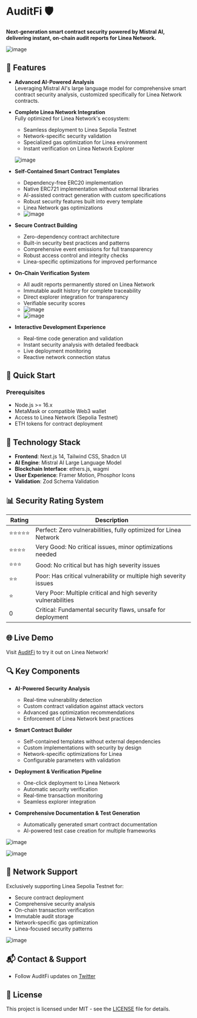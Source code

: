 # AuditFi 🛡️

**Next-generation smart contract security powered by Mistral AI, delivering instant, on-chain audit reports for Linea Network.**

![image](https://github.com/user-attachments/assets/0ea2adad-3a31-4c22-a93c-f2cfe42f71d8)

## 🌟 Features

- **Advanced AI-Powered Analysis**  
  Leveraging Mistral AI's large language model for comprehensive smart contract security analysis, customized specifically for Linea Network contracts.

- **Complete Linea Network Integration**  
  Fully optimized for Linea Network's ecosystem:
  - Seamless deployment to Linea Sepolia Testnet
  - Network-specific security validation
  - Specialized gas optimization for Linea environment
  - Instant verification on Linea Network Explorer
  
  ![image](https://github.com/user-attachments/assets/127d5dab-3395-4fa9-9ca5-c6dddcd0b3d8)

- **Self-Contained Smart Contract Templates**
  - Dependency-free ERC20 implementation
  - Native ERC721 implementation without external libraries
  - AI-assisted contract generation with custom specifications
  - Robust security features built into every template
  - Linea Network gas optimizations
  - ![image](https://github.com/user-attachments/assets/2188c03d-e7fc-4315-8dea-3b630fe65bd0)

- **Secure Contract Building**
  - Zero-dependency contract architecture
  - Built-in security best practices and patterns
  - Comprehensive event emissions for full transparency
  - Robust access control and integrity checks
  - Linea-specific optimizations for improved performance

- **On-Chain Verification System**  
  - All audit reports permanently stored on Linea Network
  - Immutable audit history for complete traceability
  - Direct explorer integration for transparency
  - Verifiable security scores
  - ![image](https://github.com/user-attachments/assets/69735782-35f8-4a18-9706-22ada9a5f599)
  - ![image](https://github.com/user-attachments/assets/f651f308-a028-48e4-b687-67579eb8186f)

- **Interactive Development Experience**
  - Real-time code generation and validation
  - Instant security analysis with detailed feedback
  - Live deployment monitoring
  - Reactive network connection status

## 🚀 Quick Start

### Prerequisites
- Node.js >= 16.x
- MetaMask or compatible Web3 wallet
- Access to Linea Network (Sepolia Testnet)
- ETH tokens for contract deployment

## 🔧 Technology Stack

- **Frontend**: Next.js 14, Tailwind CSS, Shadcn UI
- **AI Engine**: Mistral AI Large Language Model
- **Blockchain Interface**: ethers.js, wagmi
- **User Experience**: Framer Motion, Phosphor Icons
- **Validation**: Zod Schema Validation

## 📊 Security Rating System

| Rating | Description |
|--------|-------------|
| ⭐⭐⭐⭐⭐ | Perfect: Zero vulnerabilities, fully optimized for Linea Network |
| ⭐⭐⭐⭐ | Very Good: No critical issues, minor optimizations needed |
| ⭐⭐⭐ | Good: No critical but has high severity issues |
| ⭐⭐ | Poor: Has critical vulnerability or multiple high severity issues |
| ⭐ | Very Poor: Multiple critical and high severity vulnerabilities |
| 0 | Critical: Fundamental security flaws, unsafe for deployment |

## 🌐 Live Demo
Visit [AuditFi](https://auditfi-linea.netlify.app/) to try it out on Linea Network!

## 🔍 Key Components

- **AI-Powered Security Analysis**
  - Real-time vulnerability detection
  - Custom contract validation against attack vectors
  - Advanced gas optimization recommendations
  - Enforcement of Linea Network best practices

- **Smart Contract Builder**
  - Self-contained templates without external dependencies
  - Custom implementations with security by design
  - Network-specific optimizations for Linea
  - Configurable parameters with validation

- **Deployment & Verification Pipeline**
  - One-click deployment to Linea Network
  - Automatic security verification
  - Real-time transaction monitoring
  - Seamless explorer integration

- **Comprehensive Documentation & Test Generation**
  - Automatically generated smart contract documentation
  - AI-powered test case creation for multiple frameworks

![image](https://github.com/user-attachments/assets/cd1549ce-4e06-4a51-b20f-c56bf0af32aa)

![image](https://github.com/user-attachments/assets/275f8c22-64eb-4776-a6ad-f537ca3b4e03)

## 🔗 Network Support

Exclusively supporting Linea Sepolia Testnet for:
- Secure contract deployment
- Comprehensive security analysis
- On-chain transaction verification
- Immutable audit storage
- Network-specific gas optimization
- Linea-focused security patterns

![image](https://github.com/user-attachments/assets/8d7a929e-4559-4ed9-a2bc-9f2abedea0c4)

## 📬 Contact & Support

- Follow AuditFi updates on [Twitter](https://x.com/AuditFi_ai)

## 📄 License

This project is licensed under MIT - see the [LICENSE](LICENSE) file for details.
